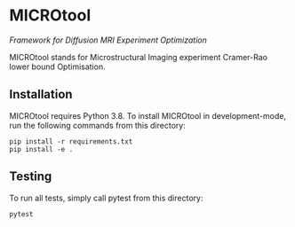 # MICROtool

*Framework for Diffusion MRI Experiment Optimization*

MICROtool stands for Microstructural Imaging experiment Cramer-Rao lower bound Optimisation.

## Installation

MICROtool requires Python 3.8.
To install MICROtool in development-mode, run the following commands from this directory:

```shell
pip install -r requirements.txt
pip install -e .
```

## Testing

To run all tests, simply call pytest from this directory:

```shell
pytest
```